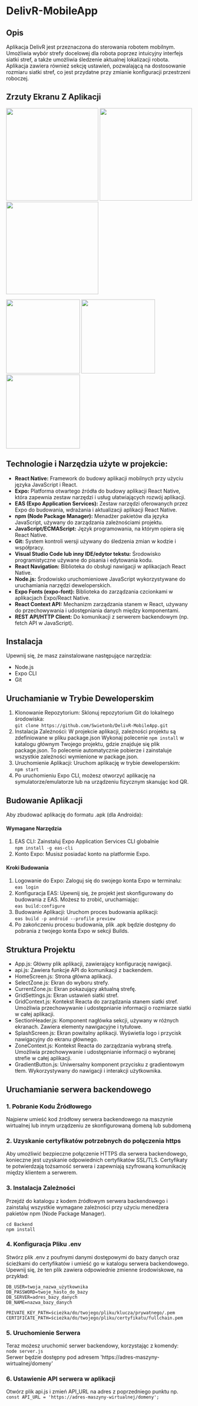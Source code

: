 # DelivR-MobileApp
## Opis
Aplikacja DelivR jest przeznaczona do sterowania robotem mobilnym. Umożliwia wybór strefy docelowej dla robota poprzez intuicyjny interfejs siatki stref, a także umożliwia śledzenie aktualnej lokalizacji robota. Aplikacja zawiera również sekcję ustawień, pozwalającą na dostosowanie rozmiaru siatki stref, co jest przydatne przy zmianie konfiguracji przestrzeni roboczej.

## **Zrzuty Ekranu Z Aplikacji**
<p float="left">
  <img src="https://github.com/Swietonb/DeliveR-MobileApp/assets/115777585/20e4fedd-50fa-45f6-8072-8c5fc56e3fb8" width="250" />
  <img src="https://github.com/Swietonb/DeliveR-MobileApp/assets/115777585/5b8297db-e495-4ca7-be20-49f1ee738b60" width="250" />
  <img src="https://github.com/Swietonb/DeliveR-MobileApp/assets/115777585/4de11103-e211-4299-86d6-fb01a5a59f4f" width="250" />
</p>
<p float="left">
  <img src="https://github.com/Swietonb/DeliveR-MobileApp/assets/115777585/1ad3f6a1-a13b-43bb-94f7-09239269747e" width="200" />
  <img src="https://github.com/Swietonb/DeliveR-MobileApp/assets/115777585/01a6700a-ec2b-41ae-9862-e59e2000afba" width="200" />
  <img src="https://github.com/Swietonb/DeliveR-MobileApp/assets/115777585/60d2b9ba-b92e-40ed-ba66-54555b385b62" width="200" />
</p>


## **Technologie i Narzędzia użyte w projekcie:**
* **React Native:** Framework do budowy aplikacji mobilnych przy użyciu języka JavaScript i React.
* **Expo:** Platforma otwartego źródła do budowy aplikacji React Native, która zapewnia zestaw narzędzi i usług ułatwiających rozwój aplikacji.
* **EAS (Expo Application Services):** Zestaw narzędzi oferowanych przez Expo do budowania, wdrażania i aktualizacji aplikacji React Native.
* **npm (Node Package Manager):** Menadżer pakietów dla języka JavaScript, używany do zarządzania zależnościami projektu.
* **JavaScript/ECMAScript:** Język programowania, na którym opiera się React Native.
* **Git:** System kontroli wersji używany do śledzenia zmian w kodzie i współpracy.
* **Visual Studio Code lub inny IDE/edytor tekstu:** Środowisko programistyczne używane do pisania i edytowania kodu.
* **React Navigation:** Biblioteka do obsługi nawigacji w aplikacjach React Native.
* **Node.js:** Środowisko uruchomieniowe JavaScript wykorzystywane do uruchamiania narzędzi deweloperskich.
* **Expo Fonts (expo-font):** Biblioteka do zarządzania czcionkami w aplikacjach Expo/React Native.
* **React Context API:** Mechanizm zarządzania stanem w React, używany do przechowywania i udostępniania danych między komponentami.
* **REST API/HTTP Client:** Do komunikacji z serwerem backendowym (np. fetch API w JavaScript).

## **Instalacja**
Upewnij się, że masz zainstalowane następujące narzędzia:
* Node.js
* Expo CLI
* Git

## **Uruchamianie w Trybie Deweloperskim**
1. Klonowanie Repozytorium: Sklonuj repozytorium Git do lokalnego środowiska:  
   `git clone https://github.com/Swietonb/DelivR-MobileApp.git`
2. Instalacja Zależności:
   W projekcie aplikacji, zależności projektu są zdefiniowane w pliku package.json
   Wykonaj polecenie `npm install` w katalogu głównym Twojego projektu, gdzie znajduje się plik package.json. To polecenie automatycznie pobierze i zainstaluje wszystkie zależności wymienione w package.json.
3. Uruchomienie Aplikacji: Uruchom aplikację w trybie deweloperskim:  
   `npm start`
4. Po uruchomieniu Expo CLI, możesz otworzyć aplikację na symulatorze/emulatorze lub na urządzeniu fizycznym skanując kod QR.

## **Budowanie Aplikacji**
Aby zbudować aplikację do formatu .apk (dla Androida):  
#### Wymagane Narzędzia ####
1. EAS CLI: Zainstaluj Expo Application Services CLI globalnie  
   `npm install -g eas-cli`
2. Konto Expo: Musisz posiadać konto na platformie Expo.
#### Kroki Budowania ####
1. Logowanie do Expo: Zaloguj się do swojego konta Expo w terminalu:  
   `eas login`
2. Konfiguracja EAS: Upewnij się, że projekt jest skonfigurowany do budowania z EAS. Możesz to zrobić, uruchamiając:  
   `eas build:configure`
3. Budowanie Aplikacji: Uruchom proces budowania aplikacji:  
   `eas build -p android --profile preview`
4. Po zakończeniu procesu budowania, plik .apk będzie dostępny do pobrania z twojego konta Expo w sekcji Builds.

## **Struktura Projektu** ##
* App.js: Główny plik aplikacji, zawierający konfigurację nawigacji.
* api.js: Zawiera funkcje API do komunikacji z backendem.
* HomeScreen.js: Strona główna aplikacji.
* SelectZone.js: Ekran do wyboru strefy.
* CurrentZone.js: Ekran pokazujący aktualną strefę.
* GridSettings.js: Ekran ustawień siatki stref.
* GridContext.js: Kontekst Reacta do zarządzania stanem siatki stref. Umożliwia przechowywanie i udostępnianie informacji o rozmiarze siatki w całej aplikacji.
* SectionHeader.js: Komponent nagłówka sekcji, używany w różnych ekranach. Zawiera elementy nawigacyjne i tytułowe.
* SplashScreen.js: Ekran powitalny aplikacji. Wyświetla logo i przycisk nawigacyjny do ekranu głównego.
* ZoneContext.js: Kontekst Reacta do zarządzania wybraną strefą. Umożliwia przechowywanie i udostępnianie informacji o wybranej strefie w całej aplikacji.
* GradientButton.js: Uniwersalny komponent przycisku z gradientowym tłem. Wykorzystywany do nawigacji i interakcji użytkownika.
  
## **Uruchamianie serwera backendowego**
### 1. Pobranie Kodu Źródłowego
Najpierw umieść kod źródłowy serwera backendowego na maszynie wirtualnej lub innym urządzeniu ze skonfigurowaną domeną lub subdomeną
### 2. Uzyskanie certyfikatów potrzebnych do połączenia https
Aby umożliwić bezpieczne połączenie HTTPS dla serwera backendowego, konieczne jest uzyskanie odpowiednich certyfikatów SSL/TLS. Certyfikaty te potwierdzają tożsamość serwera i zapewniają szyfrowaną komunikację między klientem a serwerem.
### 3. Instalacja Zależności
Przejdź do katalogu z kodem źródłowym serwera backendowego i zainstaluj wszystkie wymagane zależności przy użyciu menedżera pakietów npm (Node Package Manager).  
```
cd Backend 
npm install
```
### 4. Konfiguracja Pliku .env
Stwórz plik .env z poufnymi danymi dostępowymi do bazy danych oraz ścieżkami do certyfikatów i umieść go w katalogu serwera backendowego. Upewnij się, że ten plik zawiera odpowiednie zmienne środowiskowe, na przykład:
```
DB_USER=twoja_nazwa_użytkownika
DB_PASSWORD=twoje_hasło_do_bazy
DB_SERVER=adres_bazy_danych
DB_NAME=nazwa_bazy_danych

PRIVATE_KEY_PATH=ścieżka/do/twojego/pliku/klucza/prywatnego/.pem
CERTIFICATE_PATH=ścieżka/do/twojego/pliku/certyfikatu/fullchain.pem
```
### 5. Uruchomienie Serwera
Teraz możesz uruchomić serwer backendowy, korzystając z komendy:  
`node server.js`  
Serwer będzie dostępny pod adresem 'https://adres-maszyny-wirtualnej/domeny'
### 6. Ustawienie API serwera w aplikacji
Otwórz plik api.js i zmień API_URL na adres z poprzedniego punktu np.  
`const API_URL = 'https://adres-maszyny-wirtualnej/domeny';`

